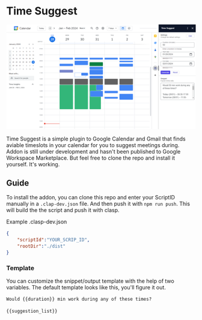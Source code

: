 # Time Suggest

![Screenthos showing and example of the addon](/static/example.png)

Time Suggest is a simple plugin to Google Calendar and Gmail that finds aviable timeslots in your calendar for you to suggest meetings during. Addon is still under development and hasn't been published to Google Workspace Marketplace. But feel free to clone the repo and install it yourself. It's working.

## Guide
To install the addon, you can clone this repo and enter your ScriptID manually in a `.clap-dev.json` file. And then push it with `npm run push`. This will build the the script and push it with clasp. 

Example .clasp-dev.json
```json
{
    "scriptId":"YOUR_SCRIP_ID",
    "rootDir":"./dist"
}
```

### Template
You can customize the snippet/output template with the help of two variables. The default template looks like this, you'll figure it out.

```
Would {{duration}} min work during any of these times?

{{suggestion_list}}
```

